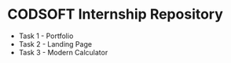 # CODSOFT Internship Repository
<ul>
  <li>Task 1 - Portfolio</li>
  <li>Task 2 - Landing Page</li>
  <li>Task 3 - Modern Calculator</li>
</ul>
